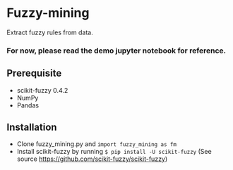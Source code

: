 # Fuzzy-mining
Extract fuzzy rules from data.


### For now, please read the demo jupyter notebook for reference.
## Prerequisite

- scikit-fuzzy 0.4.2
- NumPy
- Pandas

## Installation

- Clone fuzzy_mining.py and `import fuzzy_mining as fm`
- Install scikit-fuzzy by running `$ pip install -U scikit-fuzzy` (See source 
https://github.com/scikit-fuzzy/scikit-fuzzy)
